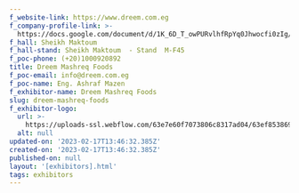 ```yaml
---
f_website-link: https://www.dreem.com.eg
f_company-profile-link: >-
  https://docs.google.com/document/d/1K_6D_T_owPURvlhfRpYq0Jhwocfi0zIg/edit?usp=share_link&ouid=111844397792848099856&rtpof=true&sd=true
f_hall: Sheikh Maktoum
f_hall-stand: Sheikh Maktoum  - Stand  M-F45
f_poc-phone: (+20)1000920892
title: Dreem Mashreq Foods
f_poc-email: info@dreem.com.eg
f_poc-name: Eng. Ashraf Mazen
f_exhibitor-name: Dreem Mashreq Foods
slug: dreem-mashreq-foods
f_exhibitor-logo:
  url: >-
    https://uploads-ssl.webflow.com/63e7e60f7073806c8317ad04/63ef853869d550b4cfb6aa72_YTk3MQ.png
  alt: null
updated-on: '2023-02-17T13:46:32.385Z'
created-on: '2023-02-17T13:46:32.385Z'
published-on: null
layout: '[exhibitors].html'
tags: exhibitors
---
```



